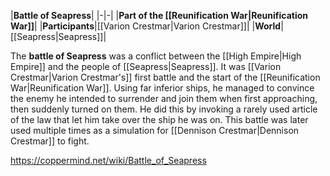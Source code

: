|**Battle of Seapress**|
|-|-|
|**Part of the [[Reunification War\|Reunification War]]**|
|**Participants**|[[Varion Crestmar\|Varion Crestmar]]|
|**World**|[[Seapress\|Seapress]]|

The **battle of Seapress** was a conflict between the [[High Empire\|High Empire]] and the people of [[Seapress\|Seapress]]. It was [[Varion Crestmar\|Varion Crestmar's]] first battle and the start of the [[Reunification War\|Reunification War]]. Using far inferior ships, he managed to convince the enemy he intended to surrender and join them when first approaching, then suddenly turned on them. He did this by invoking a rarely used article of the law that let him take over the ship he was on. This battle was later used multiple times as a simulation for [[Dennison Crestmar\|Dennison Crestmar]] to fight.



https://coppermind.net/wiki/Battle_of_Seapress